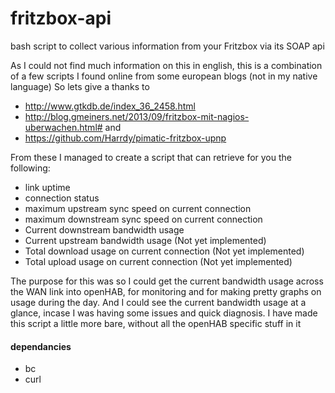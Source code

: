 # fritzbox-api
bash script to collect various information from your Fritzbox via its SOAP api

As I could not find much information on this in english, this is a combination of a few scripts I found online from some european blogs (not in my native language)
So lets give a thanks to
- http://www.gtkdb.de/index_36_2458.html
- http://blog.gmeiners.net/2013/09/fritzbox-mit-nagios-uberwachen.html#
and
- https://github.com/Harrdy/pimatic-fritzbox-upnp

From these I managed to create a script that can retrieve for you the following:
- link uptime 
- connection status
- maximum upstream sync speed on current connection
- maximum downstream sync speed on current connection
- Current downstream bandwidth usage
- Current upstream bandwidth usage (Not yet implemented)
- Total download usage on current connection (Not yet implemented)
- Total upload usage on current connection (Not yet implemented)

The purpose for this was so I could get the current bandwidth usage across the WAN link into openHAB, for monitoring and for making pretty graphs on usage during the day. And I could see the current bandwidth usage at a glance, incase I was having some issues and quick diagnosis. I have made this script a little more bare, without all the openHAB specific stuff in it

#### dependancies
- bc
- curl
